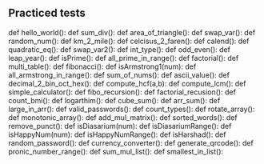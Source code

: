 ## Practiced tests

def hello_world():
def sum_div():
def area_of_triangle():
def swap_var():
def random_num():
def km_2_mile():
def celcisus_2_faren():
def calend():
def quadratic_eq():
def swap_var2():
def int_type():
def odd_even():
def leap_year():
def isPrime():
def all_prime_in_range():
def factorial():
def multi_table():
def fibonacci():
def isArmstrong1(num):
def all_armstrong_in_range():
def sum_of_nums():
def ascii_value():
def decimal_2_bin_oct_hex():
def compute_hcf(a,b):
def compute_lcm():
def simple_calculator():
def fibo_recursion():
def factorial_recusion():
def count_bmi():
def logarthim():
def cube_sum():
def arr_sum():
def large_in_arr():
def valid_passwords():
def count_types():
def rotate_array():
def monotonic_array():
def add_mul_matrix():
def sorted_words():
def remove_punct():
def isDiasarium(num):
def isDiasariumRange():
def isHappyNum(num):
def isHappyNumRange():
def isHarshad():
def random_password():
def currency_converter():
def generate_qrcode():
def pronic_number_range():
def sum_mul_list():
def smallest_in_list():
